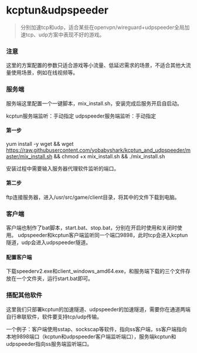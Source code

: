 # kcptun&udpspeeder
> 分别加速tcp和udp，适合某些在openvpn/wireguard+udpspeeder全局加速tcp、udp方案中表现不好的游戏。
### 注意
这里的方案配置的参数只适合游戏等小流量、低延迟需求的场景，不适合其他大流量使用场景，例如在线视频等。
### 服务端
服务端这里配置一个一键脚本，mix_install.sh，安装完成后服务开启自启动。

kcptun服务端监听：手动指定
udpspeeder服务端监听：手动指定
#### 第一步
yum install -y wget && wget https://raw.githubusercontent.com/yobabyshark/kcptun_and_udpspeeder/master/mix_install.sh && chmod +x mix_install.sh && ./mix_install.sh

安装过程中需要输入服务器代理软件监听的端口。
#### 第二步
ftp连接服务器，进入/usr/src/game/client目录，将其中的文件下载到电脑。
### 客户端
客户端也制作了bat脚本，start.bat、stop.bat，分别在开启时使用和关闭时使用。
udpspeeder和kcptun客户端监听同一个端口9898，此时tcp会进入kcptun隧道，udp会进入udpspeeder隧道。

#### 配置客户端
下载speederv2.exe和client_windows_amd64.exe，和服务端下载的三个文件存放在一个文件夹，运行start.bat即可。
### 搭配其他软件
这里我们只部署kcptun的加速隧道、udpspeeder的加速隧道，需要你在通道两端自行串联软件，软件要支持tcp/udp传输。

一个例子：客户端使用sstap、sockscap等软件，指向ss客户端，ss客户端指向本地9898端口（kcptun和udpspeeder客户端监听端口），服务端kcptun和udpspeeder指向ss服务端监听端口。
